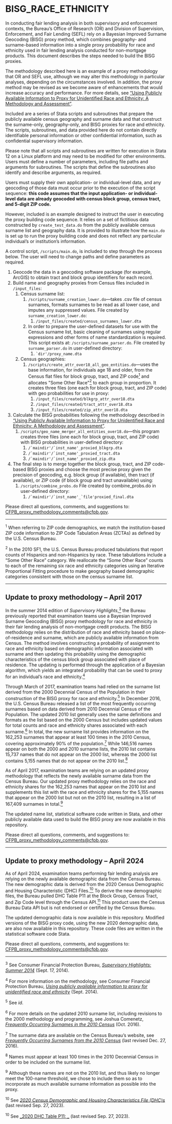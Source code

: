 # BISG_RACE_ETHNICITY

In conducting fair lending analysis in both supervisory and enforcement
contexts, the Bureau’s Office of Research (OR) and Division of Supervision,
Enforcement, and Fair Lending (SEFL) rely on a Bayesian Improved Surname
Geocoding (BISG) proxy method, which combines geography- and surname-based
information into a single proxy probability for race and ethnicity used in fair
lending analysis conducted for non-mortgage products.
This document describes the steps needed to build the BISG proxies.

The methodology described here is an example of a proxy methodology that
OR and SEFL use, although we may alter this methodology in particular analyses,
depending on the circumstances involved.
In addition, the proxy method may be revised as we become aware of enhancements
that would increase accuracy and performance.
For more details, see [“Using Publicly Available Information to Proxy for
Unidentified Race and Ethnicity: A Methodology and Assessment”][paper].

Included are a series of Stata scripts and subroutines that prepare the
publicly available census geography and surname data and that construct the
surname-only, geography-only, and BISG proxies for race and ethnicity.
The scripts, subroutines, and data provided here do not contain directly
identifiable personal information or other confidential information,
such as confidential supervisory information.

Please note that all scripts and subroutines are written for execution in
Stata 12 on a Linux platform and may need to be modified for other environments.
Users must define a number of parameters, including file paths and arguments for subroutines.
The scripts that define the subroutines also identify and describe arguments, as required.

Users must supply their own application- or individual-level data,
and any geocoding of those data must occur prior to the execution of the
script sequence: **this code assumes that the input application- or
individual-level data are already geocoded with census block group,
census tract, and 5-digit ZIP code.**

However, included is an example designed to instruct the user in executing
the proxy building code sequence.
It relies on a set of fictitious data constructed by `create_test_data.do` from
the publicly available census surname list and geography data.
It is provided to illustrate how the `main.do` is set up to run the proxy
building code and does not reflect any particular individual’s or
institution’s information.

A control script, `/scripts/main.do`, is included to step through the process below.
The user will need to change paths and define parameters as required.

1. Geocode the data in a geocoding software package (for example, ArcGIS)
   to obtain tract and block group identifiers for each record.
1. Build name and geography proxies from Census files included in `/input_files`:
   1. Census surname list:
      1. `/scripts/surname_creation_lower.do`—takes .csv file of census surnames,
         formats surnames to be read as all lower case,
         and imputes any suppressed values.
         File created by `surname_creation_lower.do`:
         1. `/input_files/created/census_surnames_lower.dta`
      1. In order to prepare the user-defined datasets for use with the Census surname list,
         basic cleaning of surnames using regular expressions and other forms of
         name standardization is required.
         This script exists at: `/scripts/surname_parser.do`.
         File created by `surname_parser.do` in user-defined directory:
         1. ``` `dir'/proxy_name.dta ```
   1. Census geographies:
      1. `/scripts/create_attr_over18_all_geo_entities.do`—uses the base information,
         for individuals age 18 and older, from the Census flat files for
         block group, tract, and ZIP code[<sup>1</sup>](#fn-1) and allocates
         "Some Other Race"[<sup>2</sup>](#fn-2) to each group in proportion.
         It creates three files (one each for block group, tract, and ZIP code)
         with geo probabilities for use in proxy:
         1. `/input_files/created/blkgrp_attr_over18.dta`
         1. `/input_files/created/tract_attr_over18.dta`
         1. `/input_files/created/zip_attr_over18.dta`
1. Calculate the BISG probabilities following the methodology described in
   [“Using Publicly Available Information to Proxy for Unidentified Race and Ethnicity:
   A Methodology and Assessment”][paper].
   1. `/scripts/geo_name_merger_all_entities_over18.do`—this program
      creates three files (one each for block group, tract, and ZIP code)
      with BISG probabilities in user-defined directory:
      1. ```/`maindir'/`inst_name'_proxied_blkgrp.dta```
      1. ```/`maindir'/`inst_name'_proxied_tract.dta```
      1. ```/`maindir'/`inst_name'_proxied_zip.dta```
1. The final step is to merge together the block group, tract, and ZIP code-based BISG proxies
   and choose the most precise proxy given the precision of geocoding,
   e.g. block group (if available), then tract (if available), or ZIP code
   (if block group and tract unavailable) using:
   1. `/scripts/combine_probs.do`
      File created by combine_probs.do in user-defined directory:
      1. ```/`maindir'/`inst_name'_`file'proxied_final.dta```

Please direct all questions, comments, and suggestions to:
CFPB_proxy_methodology_comments@cfpb.gov.

---

<a aria-hidden="true" href="#fn-1" class="anchor" name="user-content-fn-1"><span class="octicon octicon-link"></span></a>
<sup>1</sup>
    When referring to ZIP code demographics, we match the institution-based
    ZIP code information to ZIP Code Tabulation Areas (ZCTAs) as defined by
    the U.S. Census Bureau.

<a aria-hidden="true" href="#fn-2" class="anchor" name="user-content-fn-2"><span class="octicon octicon-link"></span></a>
<sup>2</sup>
    In the 2010 SF1, the U.S. Census Bureau produced tabulations that report
    counts of Hispanics and non-Hispanics by race.
    These tabulations include a “Some Other Race” category.
    We reallocate the “Some Other Race” counts to each of the remaining six
    race and ethnicity categories using an Iterative Proportional Fitting
    procedure to make geography based demographic categories consistent with
    those on the census surname list.


---

## Update to proxy methodology – April 2017

In the summer 2014 edition of _Supervisory Highlights_,[<sup>3</sup>](#fn-3)
the Bureau previously reported that examination teams use a
Bayesian Improved Surname Geocoding (BISG) proxy methodology for race and
ethnicity in their fair lending analysis of non-mortgage credit products.
The BISG methodology relies on the distribution of race and ethnicity based on
place-of-residence and surname, which are publicly available information from
Census. The method involves constructing a probability of assignment to race
and ethnicity based on demographic information associated with surname and then
updating this probability using the demographic characteristics of the census
block group associated with place of residence. The updating is performed
through the application of a Bayesian algorithm, which yields an integrated
probability that can be used to proxy for an individual’s race and
ethnicity.[<sup>4</sup>](#fn-4)

Through March of 2017, examination teams had relied on the surname list derived
from the 2000 Decennial Census of the Population in their construction of the
BISG proxy for race and ethnicity.[<sup>5</sup>](#fn-5) In December 2016, the
U.S. Census Bureau released a list of the most frequently occurring surnames
based on data derived from 2010 Decennial Census of the Population. The updated
2010 list generally uses the same definitions and formats as the list based on
the 2000 Census but includes updated values for total counts and race and
ethnicity shares associated with each surname.[<sup>6</sup>](#fn-6) In total,
the new surname list provides information on the 162,253 surnames that appear
at least 100 times in the 2010 Census, covering approximately 90% of the
population.[<sup>7</sup>](#fn-7) While 146,516 names appear on both the 2000
and 2010 surname lists, the 2010 list contains 15,737 names that do not appear
on the 2000 list, whereas the 2000 list contains 5,155 names that do not appear
on the 2010 list.[<sup>8</sup>](#fn-8)

As of April 2017, examination teams are relying on an updated proxy methodology
that reflects the newly available surname data from the Census Bureau. Our
updated proxy methodology relies on the race and ethnicity shares for the
162,253 names that appear on the 2010 list and supplements this list with the
race and ethnicity shares for the 5,155 names that appear on the 2000 list but
not on the 2010 list, resulting in a list of 167,409 surnames in
total.[<sup>9</sup>](#fn-9)

The updated name list, statistical software code written in Stata, and other
publicly available data used to build the BISG proxy are now available
in this repository.

Please direct all questions, comments, and suggestions to:
CFPB_proxy_methodology_comments@cfpb.gov.

---

## Update to proxy methodology – April 2024

As of April 2024, examination teams performing fair lending analysis 
are relying on the newly available demographic data from the Census Bureau. The
new demographic data is derived from the 2020 Census Demographic and Housing Characteristic
(DHC) Files.[<sup>10</sup>](#fn-10) To derive the new demographic files, the Bureau pulled DHC Table P11 at 
the Block Group, Census Tract, and Zip Code level through the Census API.[<sup>11</sup>](#fn-11)
This product uses the Census Bureau Data API but is not endorsed or certified by the Census Bureau.

The updated demographic data is now available in this repository. Modified versions of the BISG proxy code,
using the new 2020 demographic data, are also now available in this repository. These code files are written
in the statistical software code Stata.

Please direct all questions, comments, and suggestions to:
CFPB_proxy_methodology_comments@cfpb.gov.

---

<a aria-hidden="true" href="#fn-3" class="anchor" name="user-content-fn-3"><span class="octicon octicon-link"></span></a>
<sup>3</sup>
    See Consumer Financial Protection Bureau,
    [_Supervisory Highlights: Summer 2014_](http://files.consumerfinance.gov/f/201409_cfpb_supervisory-highlights_auto-lending_summer-2014.pdf)
    (Sept. 17, 2014).  

<a aria-hidden="true" href="#fn-4" class="anchor" name="user-content-fn-4"><span class="octicon octicon-link"></span></a>
<sup>4</sup>
    For more information on the methodology, see Consumer Financial Protection Bureau,
    [_Using publicly available information to proxy for unidentified race and ethnicity_](paper)
    (Sept. 2014).

<a aria-hidden="true" href="#fn-5" class="anchor" name="user-content-fn-5"><span class="octicon octicon-link"></span></a>
<sup>5</sup>
    See _id_.

<a aria-hidden="true" href="#fn-6" class="anchor" name="user-content-fn-6"><span class="octicon octicon-link"></span></a>
<sup>6</sup>
    For more details on the updated 2010 surname list, including revisions to
    the 2000 methodology and programming, see Joshua Comenetz,
    [_Frequently Occurring Surnames in the 2010 Census_](http://www2.census.gov/topics/genealogy/2010surnames/surnames.pdf)
    (Oct. 2016).

<a aria-hidden="true" href="#fn-7" class="anchor" name="user-content-fn-7"><span class="octicon octicon-link"></span></a>
<sup>7</sup>
    The surname data are available on the Census Bureau’s website, see
    [_Frequently Occurring Surnames from the 2010 Census_](https://www.census.gov/topics/population/genealogy/data/2010_surnames.html)
    (last revised Dec. 27, 2016).

<a aria-hidden="true" href="#fn-8" class="anchor" name="user-content-fn-8"><span class="octicon octicon-link"></span></a>
<sup>8</sup>
    Names must appear at least 100 times in the 2010 Decennial Census
    in order to be included on the surname list.

<a aria-hidden="true" href="#fn-9" class="anchor" name="user-content-fn-9"><span class="octicon octicon-link"></span></a>
<sup>9</sup>
    Although these names are not on the 2010 list, and thus likely no longer
    meet the 100-name threshold, we chose to include them so as to incorporate
    as much available surname information as possible into the proxy.

<a aria-hidden="true" href="#fn-10" class="anchor" name="user-content-fn-10"><span class="octicon octicon-link"></span></a>
<sup>10</sup>
     See
    [_2020 Census Demographic and Housing Characteristics File (DHC)s_](https://www.census.gov/data/tables/2023/dec/2020-census-dhc.html)
    (last revised Sep. 27, 2023).

<a aria-hidden="true" href="#fn-11" class="anchor" name="user-content-fn-11"><span class="octicon octicon-link"></span></a>
<sup>10</sup>
     See
    [_2020 DHC Table P11: _](https://data.census.gov/table?q=p11&g=010XX00US$1500000&y=2020&d=DEC%20Demographic%20and%20Housing%20Characteristics)
    (last revised Sep. 27, 2023).

[paper]: http://www.consumerfinance.gov/reports/using-publicly-available-information-to-proxy-for-unidentified-race-and-ethnicity/
